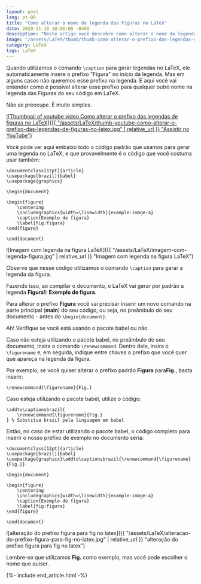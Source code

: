 ```yaml
---
layout: post
lang: pt-BR
title: "Como alterar o nome da legenda das Figuras no LaTeX"
date: 2020-11-16 18:00:00 -0400
description: "Neste artigo você descobre como alterar o nome da legenda das Figuras no LaTeX."
image: "/assets/LaTeX/thumb/thumb-como-alterar-o-prefixo-das-legendas-de-figuras-no-latex.jpg"
category: LaTeX
tags: LaTeX
---
```


Quando utilizamos o comando `\caption` para gerar legendas no LaTeX, ele automaticamente insere o prefixo "Figura" no início da legenda. Mas em alguns casos não queremos esse prefixo na legenda. E aqui você vai entender como é possível alterar esse prefixo para qualquer outro nome na legenda das Figuras do seu código em LaTeX.

Não se preocupe. É muito simples.

<!-- Youtube Video -->
<a href="https://youtu.be/ZqLbdgGIFC0" target="_blank">
  ![Thumbnail of youtube video Como alterar o prefixo das legendas de figuras no LaTeX]({{ "/assets/LaTeX/thumb-youtube-como-alterar-o-prefixo-das-legendas-de-figuras-no-latex.jpg" | relative_url }} "Assistir no YouTube")
</a>

Você pode ver aqui embaixo todo o código padrão que usamos para gerar uma legenda no LaTeX, e que provavelmente é o código que você costuma usar também:

```TeX
\documentclass[12pt]{article}
\usepackage[brazil]{babel}
\usepackage{graphicx}

\begin{document}

\begin{figure}
    \centering
    \includegraphics[width=\linewidth]{example-image-a}
    \caption{Exemplo de figura}
    \label{fig:figura}
\end{figure}

\end{document}
```

![Imagem com legenda na figura LaTeX]({{ "/assets/LaTeX/imagem-com-legenda-figura.jpg" | relative_url }} "Imagem com legenda na figura LaTeX")

Observe que nesse código utilizamos o comando `\caption` para gerar a legenda da figura.

Fazendo isso, ao compilar o documento, o LaTeX vai gerar por padrão a legenda **Figura1: Exemplo de figura**.

Para alterar o prefixo **Figura** você vai precisar inserir um novo comando na parte principal (**main**) do seu código, ou seja, no preâmbulo do seu documento - antes do `\begin{document}`.

Ah! Verifique se você está usando o pacote babel ou não.

Caso não esteja utilizando o pacote babel, no preâmbulo do seu documento, insira o comando `\renewcommand`. Dentro dele, insira o `\figurename` e, em seguida, indique entre chaves o prefixo que você quer que apareça na legenda da figura.

Por exemplo, se você quiser alterar o prefixo padrão **Figura** para**Fig.**, basta inserir:

```TeX
\renewcommand{\figurename}{Fig.}
```

Caso esteja utilizando o pacote babel, utilize o código:

```TeX
\addto\captionsbrazil{
    \renewcommand{\figurename}{Fig.}
} % Substitua brazil pela linguagem em babel
```

Então, no caso de estar utilizando o pacote babel, o código completo para inserir o nosso prefixo de exemplo no documento seria:

```TeX
\documentclass[12pt]{article}
\usepackage[brazil]{babel}
\usepackage{graphicx}\addto\captionsbrazil{\renewcommand{\figurename}{Fig.}}

\begin{document}

\begin{figure}
    \centering
    \includegraphics[width=\linewidth]{example-image-a}
    \caption{Exemplo de figura}
    \label{fig:figura}
\end{figure}

\end{document}
```

![alteração do prefixo figura para fig no latex]({{ "/assets/LaTeX/alteracao-do-prefixo-figura-para-fig-no-latex.jpg" | relative_url }} "alteração do prefixo figura para fig no latex")

Lembre-se que utilizamos **Fig.** como exemplo, mas você pode escolher o nome que quiser.

{%- include end_article.html -%}

